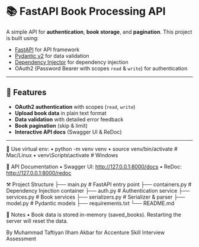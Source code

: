 # 📚 FastAPI Book Processing API

A simple API for **authentication**, **book storage**, and **pagination**.
This project is built using:

- [FastAPI](https://fastapi.tiangolo.com/) for API framework
- [Pydantic v2](https://docs.pydantic.dev/latest/) for data validation
- [Dependency Injector](https://python-dependency-injector.ets-labs.org/) for dependency injection
- OAuth2 (Password Bearer with scopes `read` & `write`) for authentication

---

## 🚀 Features

- **OAuth2 authentication** with scopes (`read`, `write`)
- **Upload book data** in plain text format
- **Data validation** with detailed error feedback
- **Book pagination** (skip & limit)
- **Interactive API docs** (Swagger UI & ReDoc)

---


📝 Use virtual env:
• python -m venv venv
• source venv/bin/activate   # Mac/Linux
• venv\Scripts\activate      # Windows

📖 API Documentation
•	Swagger UI: http://127.0.0.1:8000/docs
•	ReDoc: http://127.0.0.1:8000/redoc

⚒️  Project Structure
├── main.py                 # FastAPI entry point
├── containers.py           # Dependency Injection container
├── auth.py                 # Authentication service
├── services.py             # Book services
├── serializers.py          # Serializer & parser
├── model.py                # Pydantic models
├── requirements.txt
└── README.md

📌 Notes
	•	Book data is stored in-memory (saved_books). Restarting the server will reset the data.


By Muhammad Taftiyan Ilham Akbar for Accenture Skill Interview Assessment
